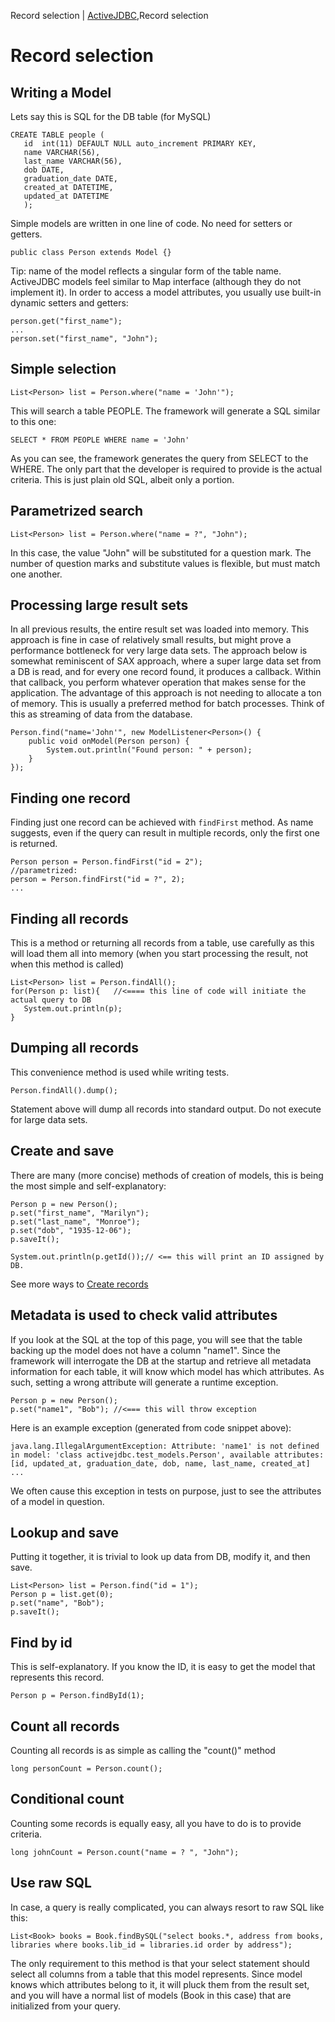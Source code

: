 Record selection | <a href="/activejdbc">ActiveJDBC</a>,Record selection

# Record selection

<div id="toc"></div>

## Writing a Model

Lets say this is SQL for the DB table (for MySQL)

~~~~ {.sql}
CREATE TABLE people (
   id  int(11) DEFAULT NULL auto_increment PRIMARY KEY,
   name VARCHAR(56),
   last_name VARCHAR(56),
   dob DATE,
   graduation_date DATE,
   created_at DATETIME,
   updated_at DATETIME
   );
~~~~

Simple models are written in one line of code. No need for setters or getters.

~~~~ {.java}
public class Person extends Model {}
~~~~

Tip: name of the model reflects a singular form of the table name. ActiveJDBC models feel similar to Map interface (although they do not implement it).
In order to access a model attributes, you usually use built-in dynamic setters and getters:

~~~~ {.java}
person.get("first_name");
...
person.set("first_name", "John");
~~~~

## Simple selection

~~~~ {.java}
List<Person> list = Person.where("name = 'John'");
~~~~

This will search a table PEOPLE. The framework will generate a SQL similar to this one:

~~~~ {.sql}
SELECT * FROM PEOPLE WHERE name = 'John'
~~~~

As you can see, the framework generates the query from SELECT to the WHERE. The only part that the developer is
required to provide is the actual criteria. This is just plain old SQL, albeit only a portion.

## Parametrized search

~~~~ {.java}
List<Person> list = Person.where("name = ?", "John");
~~~~

In this case, the value "John" will be substituted for a question mark. The number of question marks and substitute values is flexible, but must match one another.

## Processing large result sets

In all previous results, the entire result set was loaded into memory. This approach is fine in case of relatively small results,
but might prove a performance bottleneck for very large data sets. The approach below is somewhat reminiscent of SAX approach,
where a super large data set from a DB is read, and for every one record found, it produces a callback.
Within that callback, you perform whatever operation that makes sense for the application. The advantage of this
approach is not needing to allocate a ton of memory. This is usually a preferred method for batch processes. Think of this as streaming
of data from the database.

~~~~ {.java}
Person.find("name='John'", new ModelListener<Person>() {
    public void onModel(Person person) {
        System.out.println("Found person: " + person);
    }
});
~~~~

## Finding one record

Finding just one record can be achieved with `findFirst` method. As name suggests, even if the query can result in multiple records, only the first one is returned.

~~~~ {.java}
Person person = Person.findFirst("id = 2");
//parametrized:
person = Person.findFirst("id = ?", 2);
...
~~~~

## Finding all records

This is a method or returning all records from a table, use carefully as this will load them all into memory (when you start
processing the result, not when this method is called)

~~~~ {.java}
List<Person> list = Person.findAll();
for(Person p: list){   //<==== this line of code will initiate the actual query to DB
   System.out.println(p);
}
~~~~


## Dumping all records

This convenience method is used while writing tests.

~~~~ {.java}
Person.findAll().dump();
~~~~

Statement above will dump all records into standard output. Do not execute for large data sets.

## Create and save

There are many (more concise) methods of creation of models, this is being the most simple and self-explanatory:

~~~~ {.java}
Person p = new Person();
p.set("first_name", "Marilyn");
p.set("last_name", "Monroe");
p.set("dob", "1935-12-06");
p.saveIt();

System.out.println(p.getId());// <== this will print an ID assigned by DB.
~~~~

See more ways to [Create records](record_creation)

## Metadata is used to check valid attributes

If you look at the SQL at the top of this page, you will see that the table backing up the model does not have a column "name1".
Since the framework will interrogate the DB at the startup and retrieve all metadata information for each table,
it will know which model has which attributes. As such, setting a wrong attribute will generate a runtime exception.

~~~~ {.java}
Person p = new Person();
p.set("name1", "Bob"); //<=== this will throw exception
~~~~

Here is an example exception (generated from code snippet above):

~~~~ {.prettyprint}
java.lang.IllegalArgumentException: Attribute: 'name1' is not defined in model: 'class activejdbc.test_models.Person', available attributes: [id, updated_at, graduation_date, dob, name, last_name, created_at]
...
~~~~

We often cause this exception in tests on purpose, just to see the attributes of a model in question.

## Lookup and save

Putting it together, it is trivial to look up data from DB, modify it, and then save.

~~~~ {.java}
List<Person> list = Person.find("id = 1");
Person p = list.get(0);
p.set("name", "Bob");
p.saveIt();
~~~~

## Find by id

This is self-explanatory. If you know the ID, it is easy to get the model that represents this record.

~~~~ {.java}
Person p = Person.findById(1);
~~~~

## Count all records

Counting all records is as simple as calling the "count()" method

~~~~ {.java}
long personCount = Person.count();
~~~~

## Conditional count

Counting some records is equally easy, all you have to do is to provide criteria.

~~~~ {.java}
long johnCount = Person.count("name = ? ", "John");
~~~~

## Use raw SQL

In case, a query is really complicated, you can always resort to raw SQL like this:

~~~~ {.java}
List<Book> books = Book.findBySQL("select books.*, address from books, libraries where books.lib_id = libraries.id order by address");
~~~~

The only requirement to this method is that your select statement should select all columns from a table that this model represents. Since model knows which attributes belong to it, it will pluck them from the result set, and you will have a normal list of models (Book in this case) that are initialized from your query.

